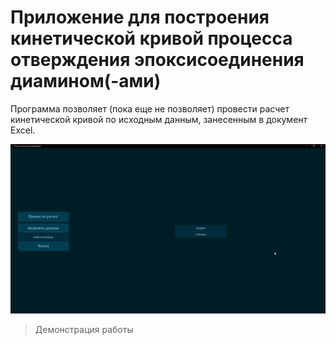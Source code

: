 # Приложение для построения кинетической кривой процесса отверждения эпоксисоединения диамином(-ами)

Программа позволяет (пока еще не позволяет) провести расчет кинетической
кривой по исходным данным, занесенным в документ Excel.

![Демонстрация работы](/media/demo.gif "Демонстрация работы")
> Демонстрация работы

